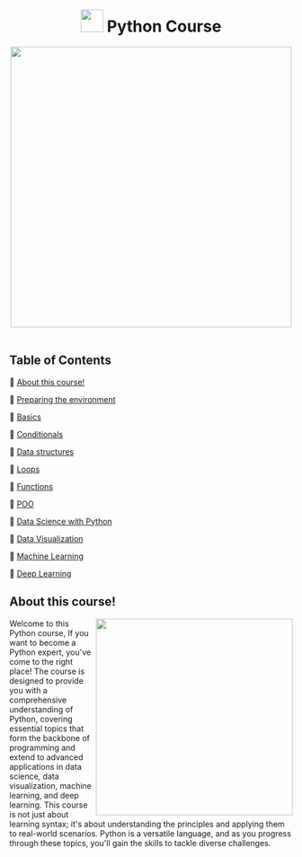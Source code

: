 <h1 align="center"> 
<img src="https://media.tenor.com/8oox5-cM_2kAAAAj/python.gif" width=40>
  Python Course
</h1>

<div align="center">
  <img src="https://media.tenor.com/_7r8RXryt3QAAAAM/python-powered.gif" width=500>
</div>
<br>

<div>
  <h2> Table of Contents </h2>
  
  <p>🐍 <a href="#"> About this course!</a></p> 
  <p>🐍 <a href="#"> Preparing the environment</a></p>
  <p>🐍 <a href="#"> Basics</a></p>
  <p>🐍 <a href="#"> Conditionals</a></p>
  <p>🐍 <a href="#"> Data structures</a></p>
  <p>🐍 <a href="#"> Loops</a></p>
  <p>🐍 <a href="#"> Functions</a></p>
  <p>🐍 <a href="#"> POO</a></p>
  <p>🐍 <a href="#"> Data Science with Python</a></p>
  <p>🐍 <a href="#"> Data Visualization</a></p>
  <p>🐍 <a href="#"> Machine Learning</a></p>
  <p>🐍 <a href="#"> Deep Learning</a></p>
  
</div>

<div>
  <h2>About this course!</h2>
  <img align="right" src="https://i.ytimg.com/vi/qNSd1rkNlR0/maxresdefault.jpg" width=350>
  <p>Welcome to this Python course, If you want to become a Python expert, you've come to the right place! The course is designed to provide you with a comprehensive understanding of Python, covering essential topics that form the backbone of programming and extend to advanced applications in data science, data visualization, machine learning, and deep learning. This course is not just about learning syntax; it's about understanding the principles and applying them to real-world scenarios. Python is a versatile language, and as you progress through these topics, you'll gain the skills to tackle diverse challenges.</p>
</div>

